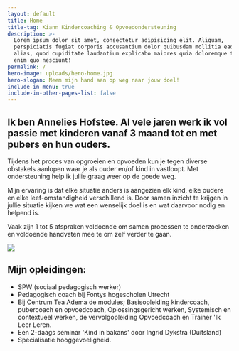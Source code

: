 ```yaml
---
layout: default
title: Home
title-tag: Kiann Kindercoaching & Opvoedondersteuning
description: >-
  Lorem ipsum dolor sit amet, consectetur adipisicing elit. Aliquam,
  perspiciatis fugiat corporis accusantium dolor quibusdam mollitia eaque est
  alias, quod cupiditate laudantium explicabo maiores quia doloremque tempora
  enim quo nesciunt!
permalink: /
hero-image: uploads/hero-home.jpg
hero-slogan: Neem mijn hand aan op weg naar jouw doel!
include-in-menu: true
include-in-other-pages-list: false
---
```

## Ik ben Annelies Hofstee.  Al vele jaren werk ik vol passie met kinderen vanaf 3 maand tot en met  pubers en hun ouders.

Tijdens het proces van opgroeien en opvoeden kun je tegen diverse obstakels aanlopen waar je als ouder en/of kind in vastloopt. Met  ondersteuning help ik jullie graag weer op de goede weg.

Mijn ervaring is dat elke situatie anders is aangezien elk kind, elke oudere en elke leef-omstandigheid verschillend is. Door samen inzicht te krijgen in jullie situatie kijken we wat een wenselijk doel is en wat daarvoor nodig en helpend is.

Vaak zijn 1 tot 5 afspraken voldoende om samen processen te onderzoeken en voldoende handvaten mee te  om zelf verder te gaan.

![](/uploads/kluwen-poppetjes.png)

## Mijn opleidingen:

* SPW (sociaal pedagogisch werker)
* Pedagogisch coach bij Fontys hogescholen Utrecht
* Bij Centrum Tea Adema de modules; Basisopleiding kindercoach, pubercoach en opvoedcoach, Oplossingsgericht werken, Systemisch en contextueel werken, de vervolgopleiding Opvoedcoach en Trainer 'Ik Leer Leren.
* Een 2-daags seminar 'Kind in bakans' door Ingrid Dykstra (Duitsland)
* Specialisatie hooggevoeligheid.
